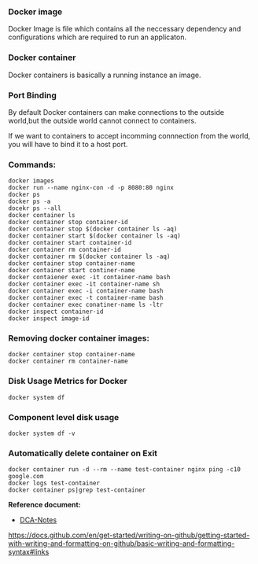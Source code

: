 ### Docker image
Docker Image is file which contains all the neccessary dependency and configurations which are required to run an applicaton.

### Docker container
Docker containers is basically a running instance an image.

### Port Binding
By default Docker containers can make connections to the outside world,but the outside world cannot connect to containers.

If we want to containers to accept incomming connnection from the world, you will have to bind it to a host port.

### Commands:
```
docker images
docker run --name nginx-con -d -p 8080:80 nginx
docker ps
docker ps -a
docekr ps --all
docker container ls
docker container stop container-id
docker container stop $(docker container ls -aq)
docker container start $(docker container ls -aq)
docker container start container-id
docker container rm container-id
docker container rm $(docker container ls -aq)
docker container stop container-name
docker container start continer-name
docker contaiener exec -it container-name bash
docker container exec -it container-name sh
docker container exec -i container-name bash
docker container exec -t container-name bash
docker container exec conatiner-name ls -ltr
docker inspect container-id
docker inspect image-id
````
### Removing docker container images:
```
docker container stop container-name
docker container rm container-name
```
### Disk Usage Metrics for Docker
```
docker system df
```
### Component level disk usage
```
docker system df -v
```

### Automatically delete container on Exit
``````
docker container run -d --rm --name test-container nginx ping -c10 google.com
docker logs test-container
docker container ps|grep test-container
``````
**Reference document:**
- [DCA-Notes](https://docs.google.com/document/d/1LsQyB_9DlKkA2CfFgF0zkRclfO9lZT9ZoIHcANWzvxQ/edit)

https://docs.github.com/en/get-started/writing-on-github/getting-started-with-writing-and-formatting-on-github/basic-writing-and-formatting-syntax#links


